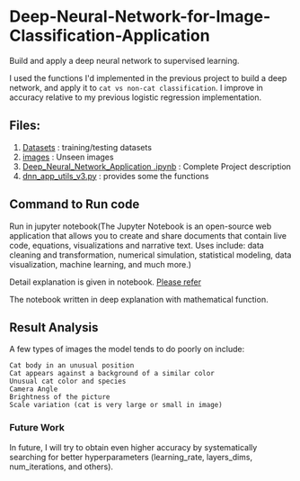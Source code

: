 # Deep-Neural-Network-for-Image-Classification-Application

Build and apply a deep neural network to supervised learning.

I used the functions I'd implemented in the previous project to build a deep network, and apply it to `cat vs non-cat classification`. I improve in accuracy relative to my previous logistic regression implementation.

## Files:

1. [Datasets](datasets) : training/testing datasets
2. [images](images) : Unseen images
3. [Deep_Neural_Network_Application .ipynb](Deep_Neural_Network_Application.ipynb) : Complete Project description
4. [dnn_app_utils_v3.py](dnn_app_utils_v3.py) :  provides some the functions 

## Command to Run code

Run in jupyter notebook(The Jupyter Notebook is an open-source web application that 
allows you to create and share documents that contain live code, equations, visualizations and narrative text. 
Uses include: data cleaning and transformation, numerical simulation, statistical modeling, data visualization, 
machine learning, and much more.)

Detail explanation is given in notebook. [Please refer](Deep_Neural_Network_Application.ipynb)

The notebook written in deep explanation with mathematical function.

## Result Analysis

A few types of images the model tends to do poorly on include:

    Cat body in an unusual position
    Cat appears against a background of a similar color
    Unusual cat color and species
    Camera Angle
    Brightness of the picture
    Scale variation (cat is very large or small in image)

### Future Work

In future, I will try to obtain even higher accuracy by systematically searching for better hyperparameters (learning_rate, layers_dims, num_iterations, and others).
